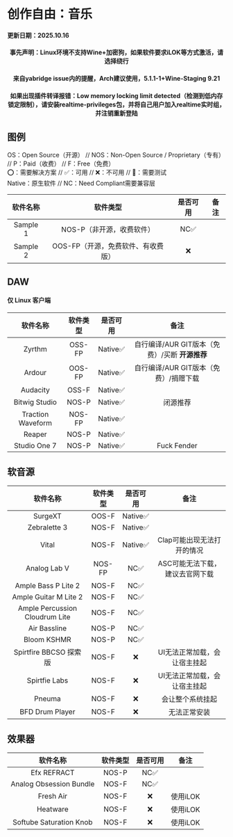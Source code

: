 # 创作自由：音乐
#### 更新日期：2025.10.16
#### <center>事先声明：Linux环境不支持Wine+加密狗，如果软件要求iLOK等方式激活，请选择绕行</center>
#### <center>来自yabridge issue内的提醒，Arch建议使用，5.1.1-1+Wine-Staging 9.21</center>
#### <center>如果出现插件转译报错：Low memory locking limit detected（检测到低内存锁定限制），请安装realtime-privileges包，并将自己用户加入realtime实时组，并注销重新登陆</center>

## 图例

OS：Open Source（开源） // NOS：Non-Open Source / Proprietary（专有） // P：Paid（收费） // F：Free（免费）<br>
⭕：需要解决方案 // ✅：可用 // ❌：不可用 // 🔧：需要测试<br>
Native：原生软件 // NC：Need Compliant需要兼容层<br>

| 软件名称 | 软件类型 | 是否可用 | 备注 |
| :-----: | :-----: | :-----: | :-----: |
| Sample 1 | NOS-P（非开源，收费软件） | NC✅ |  |
| Sample 2 | OOS-FP（开源，免费软件、有收费版） | ❌ | |

## DAW

#### 仅 Linux 客户端

| 软件名称 | 软件类型 | 是否可用 | 备注 |
| :-----: | :-----: | :-----: | :-----: |
| Zyrthm | OSS-FP | Native✅ | 自行编译/AUR GIT版本（免费）/买断 **开源推荐** | 
| Ardour | OOS-FP | Native✅ | 自行编译/AUR GIT版本（免费）/捐赠下载 | 
| Audacity | OSS-F | Native✅ |  | 
| Bitwig Studio | NOS-P | Native✅ | 闭源推荐 |
| Traction Waveform | NOS-FP | Native✅ |  |
| Reaper | NOS-P | Native✅ |  |
| Studio One 7 | NOS-P | Native✅ | Fuck Fender | 

## 软音源

| 软件名称 | 软件类型 | 是否可用 | 备注 |
| :-----: | :-----: | :-----: | :-----: |
| SurgeXT | OOS-F | Native✅ |  |
| Zebralette 3 | NOS-F | Native✅ |  |
| Vital | NOS-F | Native✅ | Clap可能出现无法打开的情况 |
| Analog Lab V | NOS-FP | NC✅ | ASC可能无法下载，建议去官网下载 |
| Ample Bass P Lite 2 | NOS-F | NC✅ |  |
| Ample Guitar M Lite 2 | NOS-F | NC✅ |  |
| Ample Percussion Cloudrum Lite | NOS-F | NC✅ |  |
| Air Bassline | NOS-P | NC✅ |  |
| Bloom KSHMR | NOS-P | NC✅ |  |
| Spirtfire BBCSO 探索版 | NOS-F | ❌ | UI无法正常加载，会让宿主挂起 | 
| Spirtfie Labs | NOS-F | ❌ | UI无法正常加载，会让宿主挂起 |
| Pneuma | NOS-F | ❌ | 会让整个系统挂起 |
| BFD Drum Player | NOS-F | ❌ | 无法正常安装 |

## 效果器

| 软件名称 | 软件类型 | 是否可用 | 备注 |
| :-----: | :-----: | :-----: | :-----: |
| Efx REFRACT | NOS-P | NC✅ |  |
| Analog Obsession Bundle | NOS-F | NC✅ |  |
| Fresh Air | NOS-F | ❌ | 使用iLOK | 
| Heatware | NOS-F | ❌ | 使用iLOK | 
| Softube Saturation Knob | NOS-F | ❌ | 使用iLOK | 
